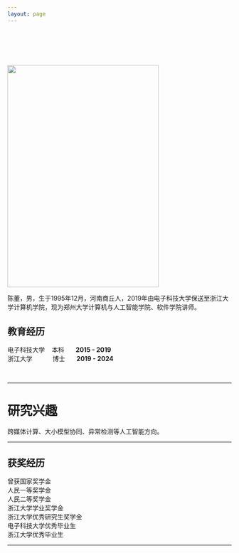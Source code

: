 ```yaml
---
layout: page
---
```


# &nbsp;

<img src="https://anfeather.github.io/chendong.jpg" class="floatpic" width="340" height="500">

陈董，男，生于1995年12月，河南商丘人，2019年由电子科技大学保送至浙江大学计算机学院，现为郑州大学计算机与人工智能学院、软件学院讲师。


## 教育经历


 电子科技大学 &nbsp;&nbsp; 本科 &nbsp;&emsp; **2015 - 2019** <br>
 浙江大学 &nbsp;&emsp;&nbsp;&nbsp;&nbsp;&nbsp;&nbsp; 博士  &nbsp;&emsp;   **2019 - 2024** <br>


<br>

---

# 研究兴趣

跨媒体计算、大小模型协同、异常检测等人工智能方向。

---
## 获奖经历
曾获国家奖学金 <br>
人民一等奖学金 <br>
人民二等奖学金 <br>
浙江大学学业奖学金<br>
浙江大学优秀研究生奖学金<br>
电子科技大学优秀毕业生<br>
浙江大学优秀毕业生

---


<!-- - Internet of Everything (IoE)
- Industrial Automation
- Network and Cybersecurity
- Applied Machine Learning
- [My latest research proposal](https://caihanlin.com/file/proposal-2023.pdf) 🔗

My current research focuses on practical problems that artificial intelligence faces in real life. My interests are on the **Machine Learning** and its applications in **Industrial IoT**. In a word, advanced technologies like ML and IoT positively influence the life of everybody.  I wish to devote my talent to this meaningful cause and bring well-being to society. -->

<!-- <br>

--- -->
<!-- 
## 最新动态

- **Dec 2023：**一篇论文被AAAI2024接收，加拿大见! -->


<!-- <br> -->

<!-- <blockquote class="twitter-tweet"><p lang="en" dir="ltr">I&#39;m thrilled to share that I have been awarded the AAAI 2024 Undergraduate Scholarship and will be attending the AAAI Conference in Vancouver this coming February.<br><br>I am also looking for PhD to start in 2025 Fall. Contact me if you have any leads! 😁 <a href="https://t.co/GxdTPnCzE6">pic.twitter.com/GxdTPnCzE6</a></p>&mdash; Hanlin CAI (seeking a PhD position 2025) (@lancecai2002) <a href="https://twitter.com/lancecai2002/status/1738533328490463639?ref_src=twsrc%5Etfw">December 23, 2023</a></blockquote> <script async src="https://platform.twitter.com/widgets.js" charset="utf-8"></script> -->
